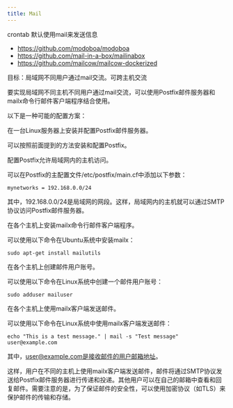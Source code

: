 ```yaml
---
title: Mail
---
```

crontab 默认使用mail来发送信息

- https://github.com/modoboa/modoboa
- https://github.com/mail-in-a-box/mailinabox
- https://github.com/mailcow/mailcow-dockerized

目标：局域网不同用户通过mail交流。可跨主机交流



要实现局域网不同主机不同用户通过mail交流，可以使用Postfix邮件服务器和mailx命令行邮件客户端程序结合使用。


以下是一种可能的配置方案：



在一台Linux服务器上安装并配置Postfix邮件服务器。

可以按照前面提到的方法安装和配置Postfix。


配置Postfix允许局域网内的主机访问。

可以在Postfix的主配置文件/etc/postfix/main.cf中添加以下参数：

```
mynetworks = 192.168.0.0/24

```
其中，192.168.0.0/24是局域网的网段。这样，局域网内的主机就可以通过SMTP协议访问Postfix邮件服务器。



在各个主机上安装mailx命令行邮件客户端程序。

可以使用以下命令在Ubuntu系统中安装mailx：


```
sudo apt-get install mailutils

```

在各个主机上创建邮件用户账号。

可以使用以下命令在Linux系统中创建一个邮件用户账号：
```
sudo adduser mailuser

```


在各个主机上使用mailx客户端发送邮件。

可以使用以下命令在Linux系统中使用mailx客户端发送邮件：

```
echo "This is a test message." | mail -s "Test message" user@example.com

```

其中，user@example.com是接收邮件的用户邮箱地址。


这样，用户在不同的主机上使用mailx客户端发送邮件，邮件将通过SMTP协议发送给Postfix邮件服务器进行传递和投递。其他用户可以在自己的邮箱中查看和回复邮件。需要注意的是，为了保证邮件的安全性，可以使用加密协议（如TLS）来保护邮件的传输和存储。